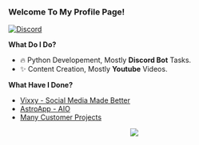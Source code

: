 ### Welcome To My Profile Page!

<a href="https://discord.com/users/746453649974100103">
<img src="https://discord.c99.nl/widget/theme-5/746453649974100103.png" alt="Discord"/>
</a>


 **What Do I Do?**

- 🔥 Python Developement, Mostly  **Discord Bot** Tasks.
- ✨ Content Creation, Mostly  **Youtube** Videos.

**What Have I Done?**

- [Vixxy - Social Media Made Better](https://vixxy.app)
- [AstroApp - AIO](https://discord.gg/astroapp)
- [Many Customer Projects](https://discord.com/users/746453649974100103)

<div align="center"><img src="https://github-profile-trophy.vercel.app/?username=MaxxD99&theme=dracula&count_private=true" </div>
